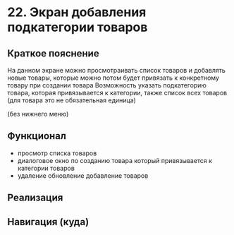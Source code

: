 # 22. Экран добавления подкатегории товаров

## Краткое пояснение

На данном экране можно просмотраивать список товаров и добавлять новые товары, которые можно потом
будет привязать к конкретному товару при создании товара Возможность указать подкатегорию товара,
которая привязывается к категории, также список всех товаров (для товара это не обязательная
единица)

(без нижнего меню)

## Функционал

- просмотр списка товаров
- диалоговое окно по созданию товара который привязывается к категории товаров
- удаление обновление добавление товаров

## Реализация

## Навигация (куда)
